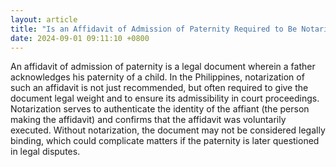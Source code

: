 ```yaml
---
layout: article
title: "Is an Affidavit of Admission of Paternity Required to Be Notarized?"
date: 2024-09-01 09:11:10 +0800
---
```


<p>An affidavit of admission of paternity is a legal document wherein a father acknowledges his paternity of a child. In the Philippines, notarization of such an affidavit is not just recommended, but often required to give the document legal weight and to ensure its admissibility in court proceedings. Notarization serves to authenticate the identity of the affiant (the person making the affidavit) and confirms that the affidavit was voluntarily executed. Without notarization, the document may not be considered legally binding, which could complicate matters if the paternity is later questioned in legal disputes.</p>